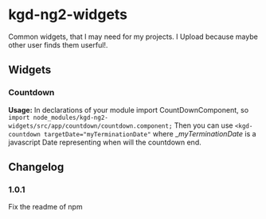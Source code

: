 # kgd-ng2-widgets
Common widgets, that I may need for my projects. I Upload because maybe other user finds them userful!.

## Widgets

### Countdown
__Usage:__ In declarations of your module import CountDownComponent, so `import node_modules/kgd-ng2-widgets/src/app/countdown/countdown.component;`
    Then you can use `<kgd-countdown targetDate="myTerminationDate"` where __myTerminationDate_ is a javascript Date representing when will the countdown end.
## Changelog

### 1.0.1
Fix the readme of npm